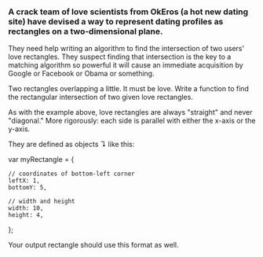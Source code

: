 ### A crack team of love scientists from OkEros (a hot new dating site) have devised a way to represent dating profiles as rectangles on a two-dimensional plane.
They need help writing an algorithm to find the intersection of two users' love rectangles. They suspect finding that intersection is the key to a matching algorithm so powerful it will cause an immediate acquisition by Google or Facebook or Obama or something.

Two rectangles overlapping a little. It must be love.
Write a function to find the rectangular intersection of two given love rectangles.

As with the example above, love rectangles are always "straight" and never "diagonal." More rigorously: each side is parallel with either the x-axis or the y-axis.

They are defined as objects ↴ like this:

  var myRectangle = {

    // coordinates of bottom-left corner
    leftX: 1,
    bottomY: 5,

    // width and height
    width: 10,
    height: 4,

};

Your output rectangle should use this format as well.